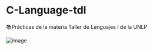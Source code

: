 # C-Language-tdl

📚Prácticas de la materia Taller de Lenguajes I de la UNLP

![image](https://github.com/valemicolgarcia/C-Language-tdl/assets/122756188/58de4591-35c4-4749-8a50-880b58cde3ea)
